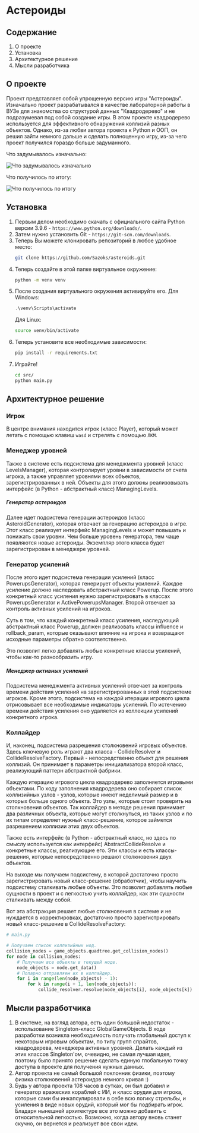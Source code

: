 # Астероиды

## Содержание
1. О проекте
2. Установка
3. Архитектурное решение
4. Мысли разработчика

## О проекте
Проект представляет собой упрощенную версию игры "Астероиды". Изначально проект разрабатывался в качестве лабораторной работы в ВУЗе для знакомства со структурой данных "Квадродерево" и не подразумевал под собой создание игры. В этом проекте квадродерево используется для эффективного обнаружения коллизий разных объектов. Однако, из-за любви автора проекта к Python и ООП, он решил зайти немного дальше и сделать полноценную игру, из-за чего проект получился гораздо больше задуманного.

Что задумывалось изначально:

![Что задумывалось изначально](https://hsto.org/getpro/habr/post_images/59e/237/20a/59e23720a19b3109d80e62c6d2d539a0.gif)

Что получилось по итогу:

![Что получилось по итогу](readme_images/asteroids.gif)

## Установка

1. Первым делом необходимо скачать с официального сайта Python версии 3.9.6 - ```https://www.python.org/downloads/```.
2. Затем нужно установить Git - ```https://git-scm.com/downloads```.
3. Теперь Вы можете клонировать репозиторий в любое удобное место:
    ```bash
    git clone https://github.com/Sazoks/asteroids.git
    ```
4. Теперь создайте в этой папке виртуальное окружение:
    ```bash
    python -m venv venv
    ```
5. После создания виртуального окружения активируйте его.
    Для Windows:
    ```powershell
    .\venv\Scripts\activate
    ```
    Для Linux:
    ```bash
    source venv/bin/activate
    ```
6. Теперь установите все необходимые зависимости:
    ```bash
    pip install -r requirements.txt
    ```
7. Играйте!
    ```bash
    cd src/
    python main.py
    ```
    
    
## Архитектурное решение

### Игрок
В центре внимания находится игрок (класс Player), который может летать с помощью клавиш ```wasd``` и стрелять с помощью ```ЛКМ```.

### Менеджер уровней
Также в системе есть подсистема для менеджмента уровней (класс LevelsManager), которая контролирует уровни в зависимости от счета игрока, а также управляет уровнями всех объектов, зарегистрированных в ней. Объекты для этого должны реализовывать интерфейс (в Python - абстрактный класс) ManagingLevels. 

##### Генератор астероидов
Далее идет подсистема генерации астероидов (класс AsteroidGenerator), которая отвечает за генерацию астероидов в игре. Этот класс реализует интерфейс ManagingLevels и может повышать и понижать свои уровни. Чем больше уровень генератора, тем чаще появляются новые астероиды. Экземпляр этого класса будет зарегистрирован в менеджере уровней.

### Генератор усилений
После этого идет подсистема генерации усилений (класс PowerupsGenerator), которая генерирует объекты усилений. Каждое усиление должно наследовать абстрактный класс Powerup. После этого конкретный класс усиления нужно зарегистрировать в классах PowerupsGenerator и ActivePowerupsManager. Второй отвечает за контроль активных усилений на игроков. 

Суть в том, что каждый конкретный класс усиления, наследующий абстрактный класс Powerup, должен реализовать классы influence и rollback_param, которые оказывают влияние на игрока и возвращают исходные параметры обратно соответственно.

Это позволит легко добавлять любые конкретные классы усилений, чтобы как-то разнообразить игру.

##### Менеджер активных усилений
Подсистема менеджмента активных усилений отвечает за контроль времени действия усилений на зарегистрированных в этой подсистеме игроков. Кроме этого, подсистема на каждой итерации игрового цикла отрисовывает все необходимые индикаторы усилений. По истечению времени действия усиления оно удаляется из коллекции усилений конкретного игрока.

### Коллайдер
И, наконец, подсистема разрешения столкновений игровых объектов. Здесь ключевую роль играют два класса - CollideResolver и CollideResolveFactory. Первый - непосредственно объект для решения коллизий. Он принимает в параметры инициализатора второй класс, реализующий паттерн абстрактной фабрики.

Каждую итерацию игрового цикла квадродерево заполняется игровыми объектами. По ходу заполнения квадродерева оно собирает список коллизийных узлов - узлов, которые имеют неделимый размер и в которых больше одного объекта. Это узлы, которые стоит проверить на столкновения объектов. Так коллайдер в методе решения принимает два различных объекта, которые могут столкнуться, из таких узлов и по их типам определяет нужный класс-решение, которое займется разрешением коллизии этих двух объектов.

Также есть интерфейс (в Python - абстрактный класс, но здесь по смыслу используется как интерфейс) AbstractCollideResolve и конкретные классы, реализующие его. Эти классы и есть классы-решения, которые непосредственно решают столкновения двух объектов.

На выходе мы получаем подсистему, в которой достаточно просто зарегистрировать новый класс-решение (обработчик), чтобы научить подсистему сталкивать любые объекты. Это позволит добавлять любые сущности в проект и с легкостью учить коллайдер, как эти сущности сталкивать между собой.

Вот эта абстракция решает любые столкновения в системе и не нуждается в корректировках, достаточно просто зарегистрировать новый класс-решение в CollideResolveFactory:
```python
# main.py

# Получаем список коллизийных нод.
collision_nodes = game_objects.quadtree.get_collision_nodes()
for node in collision_nodes:
    # Получаем все объекты в текущей ноде.
    node_objects = node.get_data()
    # Попарно отправляем их в коллайдер.
    for i in range(len(node_objects) - 1):
        for k in range(i + 1, len(node_objects)):
            collide_resolver.resolve(node_objects[i], node_objects[k])
```


## Мысли разработчика

1. В системе, на взгляд автора, есть один большой недостаток - использование Singleton-класс GlobalGameObjects. В ходе разработки возникла необходимость получать глобальный доступ к некоторым игровым объектам, по типу групп спрайтов, квадродерева, менеджера активных уровней. Делать каждый из этих классов Singleton'ом, очевидно, не самая лучшая идея, поэтому было принято решение сделать единую глобальную точку доступа в проекте для получения нужных данных. 
2. Автор проекта не самый большой поклонник физики, поэтому физика столкновений астероидов немного кривая :)
3. Будь у автора проекта 108 часов в сутках, он был добавил и генератор вражеских кораблей с ИИ, и класс орудия для игрока, которые сами бы инкапсулировали в себе всю логику стрельбы, и усиления в виде новых орудий, который мог бы подбирать игрок. Бладаря нынешней архитектуре все это можно добавить с относительной легкостью. Возможно, когда автору вновь станет скучно, он вернется и реализует все свои идеи.
    
